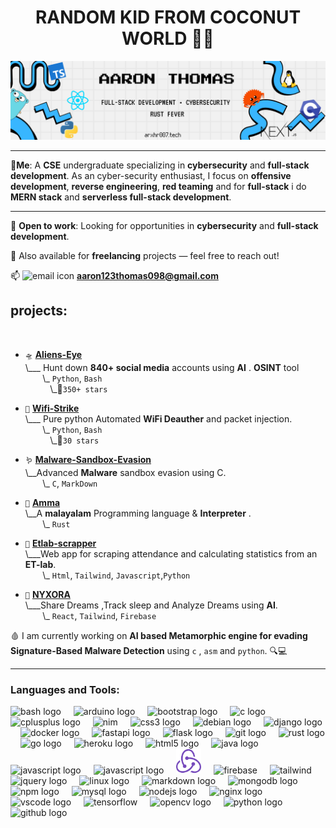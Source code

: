 <h1 align="center">RANDOM KID FROM COCONUT WORLD 🥥🌴</h1>

![banner](https://github.com/arxhr007/arxhr007/blob/main/White%20and%20Blue%20Memphis%20Graphic%20Designer%20LinkedIn%20Banner(1).png?raw=true)
___


🧞**Me**: A **CSE** undergraduate specializing in **cybersecurity** and **full-stack development**. As an cyber-security enthusiast, I focus on **offensive development**, **reverse engineering**, **red teaming** and for **full-stack** i do **MERN stack** and **serverless full-stack development**.
***


💼 **Open to work**: Looking for opportunities in **cybersecurity** and **full-stack development**.

🤝 Also available for **freelancing** projects — feel free to reach out!

📫 <img src="https://cdn.jsdelivr.net/gh/devicons/devicon/icons/google/google-original.svg" height="16" alt="email icon" /> **aaron123thomas098@gmail.com**

## projects:

<br>


- `🛸` **[Aliens-Eye](https://github.com/arxhr007/Aliens_eye)**<br>
\\___ Hunt down **840+ social media** accounts using **AI** . **OSINT** tool<br>
&nbsp;&nbsp;&nbsp;&nbsp;&nbsp;&nbsp;&nbsp;\\\_ `Python`, `Bash`<br>
&nbsp;&nbsp;&nbsp;&nbsp;&nbsp;&nbsp;&nbsp;&nbsp;&nbsp;&nbsp;\\\_🌟`350+ stars`<br>

- `💉` **[Wifi-Strike](https://github.com/arxhr007/wifistrike)**<br>
\\___ Pure python Automated **WiFi Deauther** and packet injection.<br>
&nbsp;&nbsp;&nbsp;&nbsp;&nbsp;&nbsp;&nbsp;\\\_ `Python`, `Bash`<br>
&nbsp;&nbsp;&nbsp;&nbsp;&nbsp;&nbsp;&nbsp;&nbsp;&nbsp;&nbsp;\\\_🌟`30 stars`<br>

- `🪱` **[Malware-Sandbox-Evasion](https://github.com/arxhr007/Malware-Sandbox-Evasion)**<br>
\\__Advanced **Malware** sandbox evasion using C.<br>
&nbsp;&nbsp;&nbsp;&nbsp;&nbsp;&nbsp;&nbsp;\\\_ `C`, `MarkDown`<br>

- `🍃` **[Amma](https://github.com/arxhr007/amma)**<br>
\\__A **malayalam** Programming language & **Interpreter** .<br>
&nbsp;&nbsp;&nbsp;&nbsp;&nbsp;&nbsp;&nbsp;\\\_ `Rust`<br>

- `🔎` **[Etlab-scrapper](https://github.com/arxhr007/bunk)**<br>
\\___Web app for scraping attendance and calculating statistics from an **ET-lab**.<br>
&nbsp;&nbsp;&nbsp;&nbsp;&nbsp;&nbsp;&nbsp;\\\_ `Html`, `Tailwind`, `Javascript`,`Python`<br>

- `🌙` **[NYXORA](https://github.com/arxhr007/nyxora)**<br>
\\___Share Dreams ,Track sleep and Analyze Dreams using **AI**.<br>
&nbsp;&nbsp;&nbsp;&nbsp;&nbsp;&nbsp;&nbsp;\\\_ `React`, `Tailwind`, `Firebase`<br>

🩸 I am currently working on **AI based Metamorphic engine for evading Signature-Based Malware Detection** using `c` , `asm` and `python`. 🔍💻  

<!--
<a href="https://github.com/arxhr007/Aliens_eye" target="blank"><img align="center" src="https://github-readme-stats.vercel.app/api/pin/?username=arxhr007&repo=Aliens_eye&show_icons=true&theme=chartreuse-dark"></a>
<a href="https://github.com/arxhr007/wifistrike" target="blank"><img align="center" src="https://github-readme-stats.vercel.app/api/pin/?username=arxhr007&repo=wifistrike&show_icons=true&theme=chartreuse-dark"></a> -->

***

<h3 align="left">Languages and Tools:</h3>
<p>

   <img src="https://skillicons.dev/icons?i=bash" height="40" alt="bash logo"  />
        <img width="12" />
        <img src="https://cdn.jsdelivr.net/gh/devicons/devicon/icons/arduino/arduino-original.svg" height="40" alt="arduino logo"  />
        <img width="12" />
        <img src="https://cdn.jsdelivr.net/gh/devicons/devicon/icons/bootstrap/bootstrap-original.svg" height="40" alt="bootstrap logo"  />
        <img width="12" />
        <img src="https://cdn.jsdelivr.net/gh/devicons/devicon/icons/c/c-original.svg" height="40" alt="c logo"  />
        <img width="12" />
        <img src="https://cdn.jsdelivr.net/gh/devicons/devicon/icons/cplusplus/cplusplus-original.svg" height="40" alt="cplusplus logo"  />
        <img width="12" />
        <img src="https://www.vectorlogo.zone/logos/nim-lang/nim-lang-icon.svg" alt="nim" width="40" height="40"/> 
        <img width="12" />
        <img src="https://cdn.jsdelivr.net/gh/devicons/devicon/icons/css3/css3-original.svg" height="40" alt="css3 logo"  />
        <img width="12" />
        <img src="https://cdn.jsdelivr.net/gh/devicons/devicon/icons/debian/debian-original.svg" height="40" alt="debian logo"  />
        <img width="12" />
        <img src="https://cdn.jsdelivr.net/gh/devicons/devicon/icons/django/django-plain.svg" height="40" alt="django logo"  />
        <img width="12" />
        <img src="https://cdn.jsdelivr.net/gh/devicons/devicon/icons/docker/docker-original.svg" height="40" alt="docker logo"  />
        <img width="12" />
        <img src="https://cdn.jsdelivr.net/gh/devicons/devicon/icons/fastapi/fastapi-original.svg" height="40" alt="fastapi logo"  />
        <img width="12" />
        <img src="https://skillicons.dev/icons?i=flask" height="40" alt="flask logo"  />
        <img width="12" />
        <img src="https://cdn.jsdelivr.net/gh/devicons/devicon/icons/git/git-original.svg" height="40" alt="git logo"  />
        <img width="12" />
        <img src="https://skillicons.dev/icons?i=rust" height="40" alt="rust logo"  />
        <img width="12" />
        <img src="https://cdn.jsdelivr.net/gh/devicons/devicon/icons/go/go-original.svg" height="40" alt="go logo"  />
        <img width="12" />
        <img src="https://cdn.jsdelivr.net/gh/devicons/devicon/icons/heroku/heroku-original.svg" height="40" alt="heroku logo"  />
        <img width="12" />
        <img src="https://cdn.jsdelivr.net/gh/devicons/devicon/icons/html5/html5-original.svg" height="40" alt="html5 logo"  />
        <img width="12" />
        <img src="https://cdn.jsdelivr.net/gh/devicons/devicon/icons/java/java-original.svg" height="40" alt="java logo"  />
        <img width="12" />
        <img src="https://cdn.jsdelivr.net/gh/devicons/devicon/icons/javascript/javascript-original.svg" height="40" alt="javascript logo"  />
        <img width="12" />
        <img src="https://cdn.jsdelivr.net/gh/devicons/devicon/icons/react/react-original.svg" height="40" alt="javascript logo"  />
        <img width="12" />
        <img src="https://raw.githubusercontent.com/devicons/devicon/master/icons/redux/redux-original.svg" alt="redux" width="40" height="40"/>
        <img width="12" />
        <img src="https://www.vectorlogo.zone/logos/firebase/firebase-icon.svg" alt="firebase" width="40" height="40"/>
        <img width="12" />
        <img src="https://www.vectorlogo.zone/logos/tailwindcss/tailwindcss-icon.svg" alt="tailwind" width="40" height="40"/>
        <img width="12" />
        <img src="https://cdn.jsdelivr.net/gh/devicons/devicon/icons/jquery/jquery-original.svg" height="40" alt="jquery logo"  />
        <img width="12" />
        <img src="https://cdn.jsdelivr.net/gh/devicons/devicon/icons/linux/linux-original.svg" height="40" alt="linux logo"  />
        <img width="12" />
          <img src="https://skillicons.dev/icons?i=md" height="40" alt="markdown logo"  />
        <img width="12" />
        <img src="https://cdn.jsdelivr.net/gh/devicons/devicon/icons/mongodb/mongodb-original.svg" height="40" alt="mongodb logo"  />
        <img width="12" />
        <img src="https://cdn.jsdelivr.net/gh/devicons/devicon/icons/npm/npm-original-wordmark.svg" height="40" alt="npm logo"  />
        <img width="12" />
        <img src="https://cdn.jsdelivr.net/gh/devicons/devicon/icons/mysql/mysql-original.svg" height="40" alt="mysql logo"  />
        <img width="12" />
        <img src="https://cdn.jsdelivr.net/gh/devicons/devicon/icons/nodejs/nodejs-original.svg" height="40" alt="nodejs logo"  />
        <img width="12" />
        <img src="https://cdn.jsdelivr.net/gh/devicons/devicon/icons/nginx/nginx-original.svg" height="40" alt="nginx logo"  />
        <img width="12" />
         <img src="https://cdn.jsdelivr.net/gh/devicons/devicon/icons/vscode/vscode-original.svg" height="40" alt="vscode logo"  />
        <img width="12" />
        <img src="https://www.vectorlogo.zone/logos/tensorflow/tensorflow-icon.svg" alt="tensorflow" width="40" height="40"/>
        <img width="12" />
        <img src="https://cdn.jsdelivr.net/gh/devicons/devicon/icons/opencv/opencv-original.svg" height="40" alt="opencv logo"  />
        <img width="12" />
        <img src="https://cdn.jsdelivr.net/gh/devicons/devicon/icons/python/python-original.svg" height="40" alt="python logo"  />
        <img width="12" />
        <img src="https://cdn.jsdelivr.net/gh/devicons/devicon/icons/github/github-original.svg" height="40" alt="github logo"  />
    </p>
    

